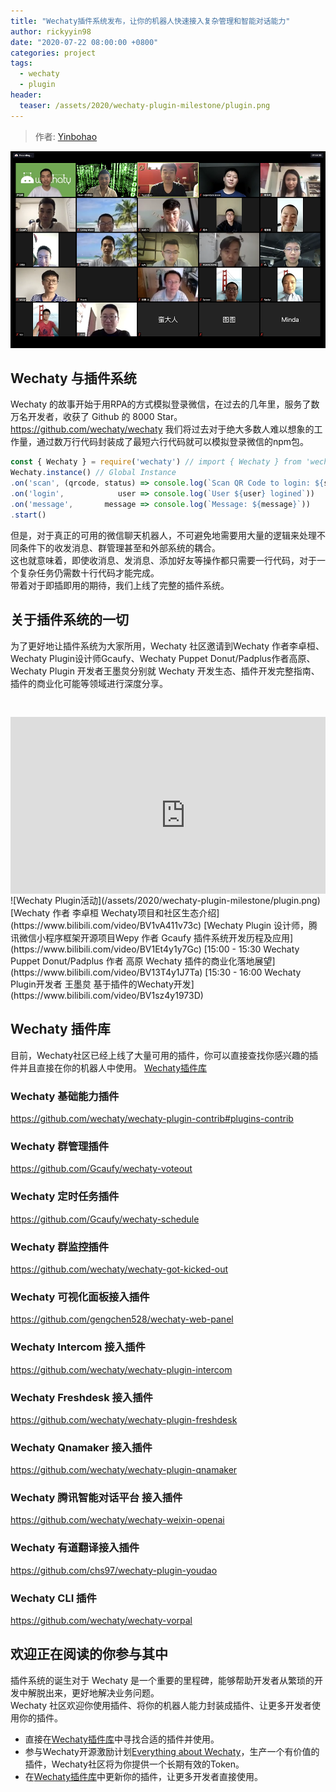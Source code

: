 ```yaml
---
title: "Wechaty插件系统发布，让你的机器人快速接入复杂管理和智能对话能力"
author: rickyyin98
date: "2020-07-22 08:00:00 +0800"
categories: project
tags:
  - wechaty
  - plugin
header:
  teaser: /assets/2020/wechaty-plugin-milestone/plugin.png
---
```


> 作者: [Yinbohao](https://github.com/rickyyin98/)
<!--more-->

![Wechaty Plugin活动](/assets/2020/wechaty-plugin-milestone/plugin.png)

## Wechaty 与插件系统

Wechaty 的故事开始于用RPA的方式模拟登录微信，在过去的几年里，服务了数万名开发者，收获了 Github 的 8000 Star。  
<https://github.com/wechaty/wechaty>
我们将过去对于绝大多数人难以想象的工作量，通过数万行代码封装成了最短六行代码就可以模拟登录微信的npm包。  

```javascript
const { Wechaty } = require('wechaty') // import { Wechaty } from 'wechaty'
Wechaty.instance() // Global Instance
.on('scan', (qrcode, status) => console.log(`Scan QR Code to login: ${status}\nhttps://api.qrserver.com/v1/create-qr-code/?data=${encodeURIComponent(qrcode)}`))
.on('login',            user => console.log(`User ${user} logined`))
.on('message',       message => console.log(`Message: ${message}`))
.start()
```

但是，对于真正的可用的微信聊天机器人，不可避免地需要用大量的逻辑来处理不同条件下的收发消息、群管理甚至和外部系统的耦合。  
这也就意味着，即使收消息、发消息、添加好友等操作都只需要一行代码，对于一个复杂任务仍需数十行代码才能完成。  
带着对于即插即用的期待，我们上线了完整的插件系统。  

## 关于插件系统的一切

为了更好地让插件系统为大家所用，Wechaty 社区邀请到Wechaty 作者李卓桓、Wechaty Plugin设计师Gcaufy、Wechaty Puppet Donut/Padplus作者高原、Wechaty Plugin 开发者王墨炱分别就 Wechaty 开发生态、插件开发完整指南、插件的商业化可能等领域进行深度分享。
<div class="video-container" style="
    position: relative;
    padding-bottom:56.25%;
    padding-top:30px;
    height:0;
    overflow:hidden;
">
<iframe width="560" height="315" src="https://www.youtube.com/embed/tfGZXoe_aA4" frameborder="0" allow="accelerometer; autoplay; encrypted-media; gyroscope; picture-in-picture" allowfullscreen></iframe>
</div>
![Wechaty Plugin活动](/assets/2020/wechaty-plugin-milestone/plugin.png)
[Wechaty 作者 李卓桓 Wechaty项目和社区生态介绍](https://www.bilibili.com/video/BV1vA411v73c)
[Wechaty Plugin 设计师，腾讯微信小程序框架开源项目Wepy 作者 Gcaufy 插件系统开发历程及应用](https://www.bilibili.com/video/BV1Et4y1y7Gc)
[15:00 - 15:30 Wechaty Puppet Donut/Padplus 作者 高原 Wechaty 插件的商业化落地展望](https://www.bilibili.com/video/BV13T4y1J7Ta)
[15:30 - 16:00 Wechaty Plugin开发者 王墨炱 基于插件的Wechaty开发](https://www.bilibili.com/video/BV1sz4y1973D)

## Wechaty 插件库

目前，Wechaty社区已经上线了大量可用的插件，你可以直接查找你感兴趣的插件并且直接在你的机器人中使用。
[Wechaty插件库](https://github.com/wechaty/wechaty-plugin-contrib)

### Wechaty 基础能力插件

<https://github.com/wechaty/wechaty-plugin-contrib#plugins-contrib>

### Wechaty 群管理插件

<https://github.com/Gcaufy/wechaty-voteout>

### Wechaty 定时任务插件

<https://github.com/Gcaufy/wechaty-schedule>

### Wechaty 群监控插件

<https://github.com/wechaty/wechaty-got-kicked-out>

### Wechaty 可视化面板接入插件

<https://github.com/gengchen528/wechaty-web-panel>

### Wechaty Intercom 接入插件

<https://github.com/wechaty/wechaty-plugin-intercom>

### Wechaty Freshdesk 接入插件

<https://github.com/wechaty/wechaty-plugin-freshdesk>

### Wechaty Qnamaker 接入插件

<https://github.com/wechaty/wechaty-plugin-qnamaker>

### Wechaty 腾讯智能对话平台 接入插件

<https://github.com/wechaty/wechaty-weixin-openai>

### Wechaty 有道翻译接入插件

<https://github.com/chs97/wechaty-plugin-youdao>

### Wechaty CLI 插件

<https://github.com/wechaty/wechaty-vorpal>

## 欢迎正在阅读的你参与其中

插件系统的诞生对于 Wechaty 是一个重要的里程碑，能够帮助开发者从繁琐的开发中解脱出来，更好地解决业务问题。  
Wechaty 社区欢迎你使用插件、将你的机器人能力封装成插件、让更多开发者使用你的插件。

- 直接在[Wechaty插件库](https://github.com/wechaty/wechaty-plugin-contrib)中寻找合适的插件并使用。
- 参与Wechaty开源激励计划[Everything about Wechaty](https://github.com/juzibot/Welcome/wiki/Everything-about-Wechaty)，生产一个有价值的插件，Wechaty社区将为你提供一个长期有效的Token。
- 在[Wechaty插件库](https://github.com/wechaty/wechaty-plugin-contrib)中更新你的插件，让更多开发者直接使用。